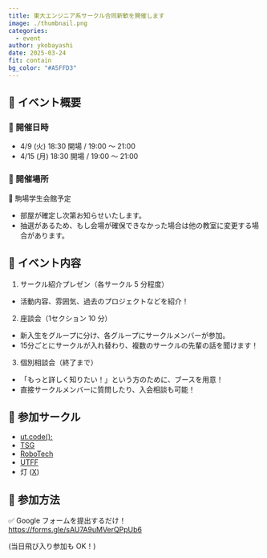 ```yaml
---
title: 東大エンジニア系サークル合同新歓を開催します
image: ./thumbnail.png
categories:
  - event
author: ykobayashi
date: 2025-03-24
fit: contain
bg_color: "#A5FFD3"
---
```


## 📌 イベント概要

### 📅 開催日時

- 4/9 (火) 18:30 開場 / 19:00 〜 21:00
- 4/15 (月) 18:30 開場 / 19:00 〜 21:00

### 🏢 開催場所

📍 駒場学生会館予定
- 部屋が確定し次第お知らせいたします。
- 抽選があるため、もし会場が確保できなかった場合は他の教室に変更する場合があります。

## 📝 イベント内容

1. サークル紹介プレゼン（各サークル 5 分程度）  
  - 活動内容、雰囲気、過去のプロジェクトなどを紹介！

2. 座談会（1セクション 10 分）  
  - 新入生をグループに分け、各グループにサークルメンバーが参加。
  - 15分ごとにサークルが入れ替わり、複数のサークルの先輩の話を聞けます！

3. 個別相談会（終了まで）  
  - 「もっと詳しく知りたい！」という方のために、ブースを用意！
  - 直接サークルメンバーに質問したり、入会相談も可能！

## 👥 参加サークル

- [ut.code();](https://utcode.net)
- [TSG](https://tsg.ne.jp/)
- [RoboTech](https://robotech.tuk.t.u-tokyo.ac.jp/)
- [UTFF](https://utff.com/)
- 灯 ([X](https://x.com/UT_TOMOSHIBI))

## 📢 参加方法

✅ Google フォームを提出するだけ！ <https://forms.gle/sAU7A9uMVerQPpUb6>

(当日飛び入り参加も OK！)

